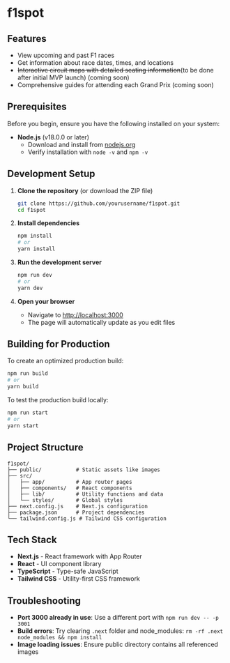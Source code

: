 # f1spot
## Features

- View upcoming and past F1 races
- Get information about race dates, times, and locations
- ~~Interactive circuit maps with detailed seating information~~(to be done after initial MVP launch)
(coming soon)
- Comprehensive guides for attending each Grand Prix (coming soon)

## Prerequisites

Before you begin, ensure you have the following installed on your system:

- **Node.js** (v18.0.0 or later)
  - Download and install from [nodejs.org](https://nodejs.org/)
  - Verify installation with `node -v` and `npm -v`

## Development Setup

1. **Clone the repository** (or download the ZIP file)
   ```bash
   git clone https://github.com/yourusername/f1spot.git
   cd f1spot
   ```

2. **Install dependencies**
   ```bash
   npm install
   # or
   yarn install
   ```

3. **Run the development server**
   ```bash
   npm run dev
   # or
   yarn dev
   ```

4. **Open your browser**
   - Navigate to [http://localhost:3000](http://localhost:3000)
   - The page will automatically update as you edit files

## Building for Production

To create an optimized production build:

```bash
npm run build
# or
yarn build
```

To test the production build locally:

```bash
npm run start
# or
yarn start
```

## Project Structure

```
f1spot/
├── public/           # Static assets like images
├── src/
│   ├── app/          # App router pages
│   ├── components/   # React components
│   ├── lib/          # Utility functions and data
│   └── styles/       # Global styles
├── next.config.js    # Next.js configuration
├── package.json      # Project dependencies
└── tailwind.config.js # Tailwind CSS configuration
```

## Tech Stack

- **Next.js** - React framework with App Router
- **React** - UI component library
- **TypeScript** - Type-safe JavaScript
- **Tailwind CSS** - Utility-first CSS framework

## Troubleshooting

- **Port 3000 already in use**: Use a different port with `npm run dev -- -p 3001`
- **Build errors**: Try clearing `.next` folder and node_modules: `rm -rf .next node_modules && npm install`
- **Image loading issues**: Ensure public directory contains all referenced images
